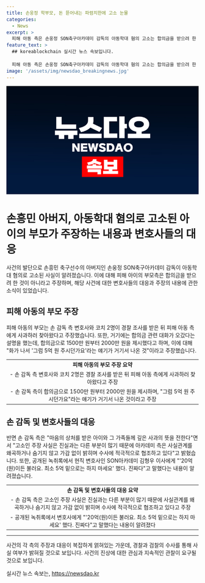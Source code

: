 ```yaml
---
title: 손웅정 학부모, 돈 뜯어내는 파렴치한에 고소 눈물
categories:
  - News
excerpt: >
  피해 아동 측은 손웅정 SON축구아카데미 감독의 아동학대 혐의 고소는 합의금을 받으려 한 것이 아니라 진실을 밝히고자 하는 것이라고 주장했다. A군의 부모는 가족이 어려운 시기를 겪고 있다며 손 감독 측의 합의 제안을 거부한 것으로 전해졌다. 이에 대해 손 감독 측은 사실관계를 왜곡하지 않고 수사에 적극적으로 협조하고 있다고 밝혔다. A군의 아버지는 자신의 아이가 당시에 합의금을 요구한 것이 아님을 강조하며, 이에 대해 사과를 요구했다고 주장했다.
feature_text: >
  ## koreablockchain 실시간 뉴스 속보입니다.

  피해 아동 측은 손웅정 SON축구아카데미 감독의 아동학대 혐의 고소는 합의금을 받으려 한 것이 아니라 진실을 밝히고자 하는 것이라고 주장했다. A군의 부모는 가족이 어려운 시기를 겪고 있다며 손 감독 측의 합의 제안을 거부한 것으로 전해졌다. 이에 대해 손 감독 측은 사실관계를 왜곡하지 않고 수사에 적극적으로 협조하고 있다고 밝혔다. A군의 아버지는 자신의 아이가 당시에 합의금을 요구한 것이 아님을 강조하며, 이에 대해 사과를 요구했다고 주장했다.
image: '/assets/img/newsdao_breakingnews.jpg'
---
```


<p><img src="/assets/img/newsdao_breakingnews.jpg" alt="koreablockchain 속보" /></p>

<h1 data-ke-size="size26">손흥민 아버지, 아동학대 혐의로 고소된 아이의 부모가 주장하는 내용과 변호사들의 대응</h1>

<p data-ke-size="size16">사건의 발단으로 손흥민 축구선수의 아버지인 손웅정 SON축구아카데미 감독이 아동학대 혐의로 고소된 사실이 알려졌습니다. 이에 대해 피해 아이의 부모측은 합의금을 받으려 한 것이 아니라고 주장하며, 해당 사건에 대한 변호사들의 대응과 주장의 내용에 관한 소식이 있었습니다.</p>

<h2 data-ke-size="size22">피해 아동의 부모 주장</h2>

<p data-ke-size="size16">피해 아동의 부모는 손 감독 측 변호사와 코치 2명이 경찰 조사를 받은 뒤 피해 아동 측에게 사과하러 찾아왔다고 주장했습니다. 또한, 거기에는 합의금 관련 대화가 오갔다는 설명을 했는데, 합의금으로 1500만 원부터 2000만 원을 제시했다고 하며, 이에 대해 "화가 나서 '그럼 5억 원 주시던가요'라는 얘기가 거기서 나온 것"이라고 주장했습니다.</p>

<table>
    <tr>
        <td style="text-align: center; height: 17px;"><b>피해 아동의 부모 주장 요약</b></td>
    </tr>
    <tr>
        <td style="text-align: center; height: 17px;">- 손 감독 측 변호사와 코치 2명은 경찰 조사를 받은 뒤 피해 아동 측에게 사과하러 찾아왔다고 주장</td>
    </tr>
    <tr>
        <td style="text-align: center; height: 17px;">- 손 감독 측이 합의금으로 1500만 원부터 2000만 원을 제시하며, "그럼 5억 원 주시던가요"라는 얘기가 거기서 나온 것이라고 주장</td>
    </tr>
</table>

<h2 data-ke-size="size22">손 감독 및 변호사들의 대응</h2>

<p data-ke-size="size16">반면 손 감독 측은 "마음의 상처를 받은 아이와 그 가족들께 깊은 사과의 뜻을 전한다"면서 "고소인 주장 사실은 진실과는 다른 부분이 많기 때문에 아카데미 측은 사실관계를 왜곡하거나 숨기지 않고 가감 없이 밝히며 수사에 적극적으로 협조하고 있다"고 밝혔습니다. 또한, 공개된 녹취록에서 현직 변호사인 SON아카데미 김형우 이사에게 "'20억(원)이든 불러요. 최소 5억 밑으로는 하지 마세요' 했다. 진짜다"고 말했다는 내용이 알려졌습니다.</p>

<table>
    <tr>
        <td style="text-align: center; height: 17px;"><b>손 감독 및 변호사들의 대응 요약</b></td>
    </tr>
    <tr>
        <td style="text-align: center; height: 17px;">- 손 감독 측은 고소인 주장 사실은 진실과는 다른 부분이 많기 때문에 사실관계를 왜곡하거나 숨기지 않고 가감 없이 밝히며 수사에 적극적으로 협조하고 있다고 주장</td>
    </tr>
    <tr>
        <td style="text-align: center; height: 17px;">- 공개된 녹취록에서 변호사에게 "'20억(원)이든 불러요. 최소 5억 밑으로는 하지 마세요' 했다. 진짜다"고 말했다는 내용이 알려졌다</td>
    </tr>
</table>

<hr>

<p data-ke-size="size16">사건의 각 측의 주장과 대응이 복잡하게 얽혀있는 가운데, 경찰과 검찰의 수사를 통해 사실 여부가 밝혀질 것으로 보입니다. 사건의 진상에 대한 관심과 지속적인 관찰이 요구될 것으로 보입니다.</p>
실시간 뉴스 속보는, <a href="https://newsdao.kr" rel="dofollow">https://newsdao.kr</a>


